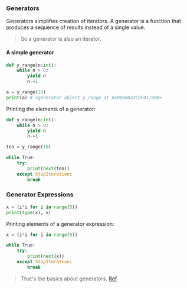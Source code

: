 ### Generators
Generators simplifies creation of iterators. 
A generator is a function that produces a sequence of results instead of a single value.
> So a generator is also an iterator.

#### A simple generator
````python
def y_range(n:int):
    while n > 0:
        yield n
        n-=1

a = y_range(10)
print(a) # <generator object y_range at 0x0000022CDF411900>
````
Printing the elements of a generator:
```python
def y_range(n:int):
    while n > 0:
        yield n
        n-=1

ten = y_range(10)

while True:
    try:
        print(next(ten))
    except StopIteration:
        break
```
### Generator Expressions

```python
x = (i*i for i in range(5))
print(type(x), x)
```
Printing elements of a generator expression:
```python
x = (i*i for i in range(5))

while True:
    try:
        print(next(x))
    except StopIteration:
        break
```

> That's the basics about generators. [Ref](https://anandology.com/python-practice-book/functional-programming.html)
